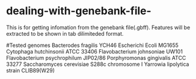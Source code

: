 # dealing-with-genebank-file-
This is for getting infomation from the genebank file(.gbff). Features will be extracted to be shown in tab dilimiteded format.

#Tested genomes
Bacterodes fragilis YCH46
Escherichi Ecoli MG1655
Cytophaga hutchinsonii ATCC 33406
Flavobacterium johnsoniae UW101
Flavobacterium psychrophilum JIP02/86
Porphyromonas gingivalis ATCC 33277
Saccharomyces cerevisiae S288c chromosome I
Yarrowia lipolytica strain CLIB89(W29)
